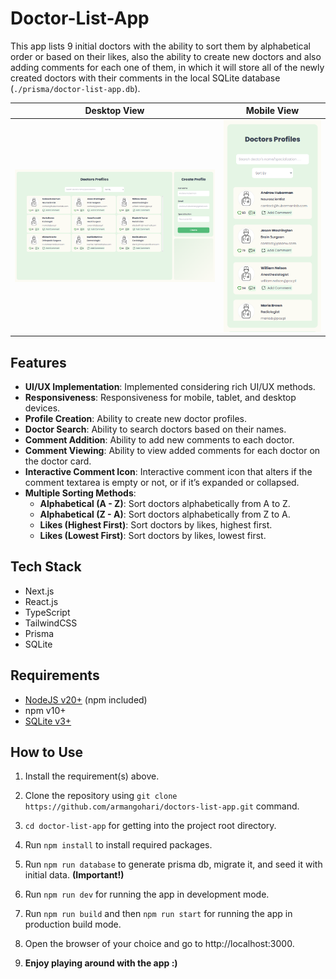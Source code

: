 # Doctor-List-App

This app lists 9 initial doctors with the ability to sort them by alphabetical order or based on their likes, also the ability to create new doctors and also adding comments for each one of them, in which it will store all of the newly created doctors with their comments in the local SQLite database (`./prisma/doctor-list-app.db`).

Desktop View             |  Mobile View
:-----------------------:|:------------:
![Image of the doctor-list-ap desktop view](/public/assets/images/app-desktop-view.png)  |  ![Image of the doctor-list-ap mobile view](/public/assets/images/app-mobile-view.png)



## Features
- **UI/UX Implementation**: Implemented considering rich UI/UX methods.
- **Responsiveness**: Responsiveness for mobile, tablet, and desktop devices.
- **Profile Creation**: Ability to create new doctor profiles.
- **Doctor Search**: Ability to search doctors based on their names.
- **Comment Addition**: Ability to add new comments to each doctor.
- **Comment Viewing**: Ability to view added comments for each doctor on the doctor card.
- **Interactive Comment Icon**: Interactive comment icon that alters if the comment textarea is empty or not, or if it’s expanded or collapsed.
- **Multiple Sorting Methods**:
    - **Alphabetical (A - Z)**: Sort doctors alphabetically from A to Z.
    - **Alphabetical (Z - A)**: Sort doctors alphabetically from Z to A.
    - **Likes (Highest First)**: Sort doctors by likes, highest first.
    - **Likes (Lowest First)**: Sort doctors by likes, lowest first.


## Tech Stack
- Next.js
- React.js
- TypeScript
- TailwindCSS
- Prisma
- SQLite

## Requirements
- [NodeJS v20+](https://nodejs.org/en/download/package-manager)  (npm included)
- npm v10+
- [SQLite v3+](https://www.sqlite.org/download.html)


## How to Use

1. Install the requirement(s) above.

2. Clone the repository using `git clone https://github.com/armangohari/doctors-list-app.git` command.

3. `cd doctor-list-app` for getting into the project root directory.

4. Run `npm install` to install required packages.

5. Run `npm run database` to generate prisma db, migrate it, and seed it with initial data. **(Important!)**

6. Run `npm run dev` for running the app in development mode.

7. Run `npm run build` and then `npm run start` for running the app in production build mode.

8. Open the browser of your choice and go to http://localhost:3000.

9. **Enjoy playing around with the app :)**